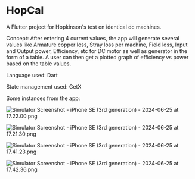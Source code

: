 # HopCal

A Flutter project for Hopkinson's test on identical dc machines.

Concept: After entering 4 current values, the app will generate several values like Armature copper loss, Stray loss per machine, Field loss, Input and Output power, Efficiency, etc for DC motor as well as generator in the form of a table. A user can then get a plotted graph of efficiency vs power based on the table values.

Language used: Dart

State management used: GetX

Some instances from the app:


![Simulator Screenshot - iPhone SE (3rd generation) - 2024-06-25 at 17.22.00.png](Simulator%20Screenshot%20-%20iPhone%20SE%20%283rd%20generation%29%20-%202024-06-25%20at%2017.22.00.png)

![Simulator Screenshot - iPhone SE (3rd generation) - 2024-06-25 at 17.21.30.png](Simulator%20Screenshot%20-%20iPhone%20SE%20%283rd%20generation%29%20-%202024-06-25%20at%2017.21.30.png)

![Simulator Screenshot - iPhone SE (3rd generation) - 2024-06-25 at 17.41.23.png](Simulator%20Screenshot%20-%20iPhone%20SE%20%283rd%20generation%29%20-%202024-06-25%20at%2017.41.23.png)

![Simulator Screenshot - iPhone SE (3rd generation) - 2024-06-25 at 17.42.36.png](Simulator%20Screenshot%20-%20iPhone%20SE%20%283rd%20generation%29%20-%202024-06-25%20at%2017.42.36.png)


